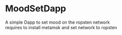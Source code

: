 # MoodSetDapp
A simple Dapp to set mood on the ropsten network </br>
requires to install metamsk and set network to ropsten 

